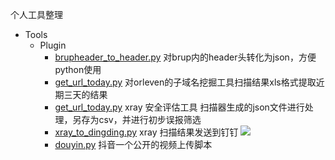 个人工具整理
- Tools
  - Plugin
    - [brupheader_to_header.py](./brupheader_to_header.py)
    对brup内的header头转化为json，方便python使用
    - [get_url_today.py](./get_url_today.py)
    对orleven的子域名挖掘工具扫描结果xls格式提取近期三天的结果
    - [get_url_today.py](./get_url_today.py)
    xray 安全评估工具 扫描器生成的json文件进行处理，另存为csv，并进行初步误报筛选
    - [xray_to_dingding.py](./xray_to_dingding.py)
    xray 扫描结果发送到钉钉
    ![](https://github.com/thatqier/tools/blob/master/imags/xray_to_dingding.jpg)
    - [douyin.py](./douyin.py)
    抖音一个公开的视频上传脚本
